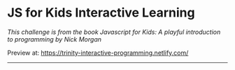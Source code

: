 # JS for Kids Interactive Learning

*This challenge is from the book Javascript for Kids: A playful introduction to programming by Nick Morgan*

Preview at: https://trinity-interactive-programming.netlify.com/
***